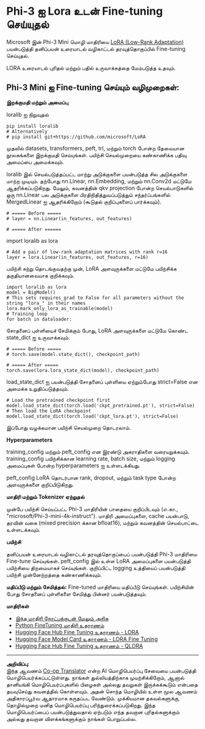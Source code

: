 <!--
CO_OP_TRANSLATOR_METADATA:
{
  "original_hash": "50b6a55a0831b417835087d8b57759fe",
  "translation_date": "2025-10-11T11:42:24+00:00",
  "source_file": "md/03.FineTuning/FineTuning_Lora.md",
  "language_code": "ta"
}
-->
# **Phi-3 ஐ Lora உடன் Fine-tuning செய்யுதல்**

Microsoft இன் Phi-3 Mini மொழி மாதிரியை [LoRA (Low-Rank Adaptation)](https://github.com/microsoft/LoRA?WT.mc_id=aiml-138114-kinfeylo) பயன்படுத்தி தனிப்பயன் உரையாடல் வழிகாட்டல் தரவுத்தொகுப்பில் Fine-tuning செய்யுதல்.

LORA உரையாடல் புரிதல் மற்றும் பதில் உருவாக்கத்தை மேம்படுத்த உதவும்.

## Phi-3 Mini ஐ Fine-tuning செய்யும் வழிமுறைகள்:

**இறக்குமதி மற்றும் அமைப்பு**

loralib ஐ நிறுவுதல்

```
pip install loralib
# Alternatively
# pip install git+https://github.com/microsoft/LoRA

```

முதலில் datasets, transformers, peft, trl, மற்றும் torch போன்ற தேவையான நூலகங்களை இறக்குமதி செய்யுங்கள். பயிற்சி செயல்முறையை கண்காணிக்க பதிவு அமைப்பை அமைக்கவும்.

loralib இல் செயல்படுத்தப்பட்ட மாற்று அடுக்குகளை பயன்படுத்த சில அடுக்குகளை மாற்ற முடியும். தற்போது nn.Linear, nn.Embedding, மற்றும் nn.Conv2d மட்டுமே ஆதரிக்கப்படுகிறது. மேலும், கவனத்தின் qkv projection போன்ற செயல்பாடுகளில் ஒரு nn.Linear பல அடுக்குகளை பிரதிநிதித்துவப்படுத்தும் சந்தர்ப்பங்களில் MergedLinear ஐ ஆதரிக்கிறோம் (கூடுதல் குறிப்புகளைப் பார்க்கவும்).

```
# ===== Before =====
# layer = nn.Linear(in_features, out_features)
```

```
# ===== After ======
```

import loralib as lora

```
# Add a pair of low-rank adaptation matrices with rank r=16
layer = lora.Linear(in_features, out_features, r=16)
```

பயிற்சி சுற்று தொடங்குவதற்கு முன், LoRA அளவுருக்களை மட்டுமே பயிற்சிக்க தகுதியானவையாக குறிக்கவும்.

```
import loralib as lora
model = BigModel()
# This sets requires_grad to False for all parameters without the string "lora_" in their names
lora.mark_only_lora_as_trainable(model)
# Training loop
for batch in dataloader:
```

சோதனைப் புள்ளியைச் சேமிக்கும் போது, LoRA அளவுருக்களை மட்டுமே கொண்ட state_dict ஐ உருவாக்கவும்.

```
# ===== Before =====
# torch.save(model.state_dict(), checkpoint_path)
```
```
# ===== After =====
torch.save(lora.lora_state_dict(model), checkpoint_path)
```

load_state_dict ஐ பயன்படுத்தி சோதனைப் புள்ளியை ஏற்றும்போது strict=False என அமைக்க உறுதிப்படுத்தவும்.

```
# Load the pretrained checkpoint first
model.load_state_dict(torch.load('ckpt_pretrained.pt'), strict=False)
# Then load the LoRA checkpoint
model.load_state_dict(torch.load('ckpt_lora.pt'), strict=False)
```

இப்போது வழக்கமான பயிற்சி செயல்முறை தொடரலாம்.

**Hyperparameters**

training_config மற்றும் peft_config என இரண்டு அகராதிகளை வரையறுக்கவும். training_config பயிற்சிக்கான learning rate, batch size, மற்றும் logging அமைப்புகள் போன்ற hyperparameters ஐ உள்ளடக்கியது.

peft_config LoRA தொடர்பான rank, dropout, மற்றும் task type போன்ற அளவுருக்களை குறிப்பிடுகிறது.

**மாதிரி மற்றும் Tokenizer ஏற்றுதல்**

முன்பே பயிற்சி செய்யப்பட்ட Phi-3 மாதிரியின் பாதையை குறிப்பிடவும் (எ.கா., "microsoft/Phi-3-mini-4k-instruct"). மாதிரி அமைப்புகளை, cache பயன்பாடு, தரவின் வகை (mixed precision க்கான bfloat16), மற்றும் கவனத்தின் செயல்பாட்டை உள்ளடக்கவும்.

**பயிற்சி**

தனிப்பயன் உரையாடல் வழிகாட்டல் தரவுத்தொகுப்பைப் பயன்படுத்தி Phi-3 மாதிரியை Fine-tune செய்யுங்கள். peft_config இல் உள்ள LoRA அமைப்புகளை பயன்படுத்தி பயிற்சியை திறமையாகச் செய்யுங்கள். குறிப்பிட்ட logging உத்தியைப் பயன்படுத்தி பயிற்சி முன்னேற்றத்தை கண்காணிக்கவும்.

**மதிப்பீடு மற்றும் சேமித்தல்:** Fine-tuned மாதிரியை மதிப்பீடு செய்யுங்கள். பயிற்சியின் போது சோதனைப் புள்ளிகளை சேமித்து பின்னர் பயன்படுத்தவும்.

**மாதிரிகள்**
- [இந்த மாதிரி நோட்புக்குடன் மேலும் அறிக](../../../../code/03.Finetuning/Phi_3_Inference_Finetuning.ipynb)
- [Python FineTuning மாதிரி உதாரணம்](../../../../code/03.Finetuning/FineTrainingScript.py)
- [Hugging Face Hub Fine Tuning உதாரணம் - LORA](../../../../code/03.Finetuning/Phi-3-finetune-lora-python.ipynb)
- [Hugging Face Model Card உதாரணம் - LORA Fine Tuning](https://huggingface.co/microsoft/Phi-3-mini-4k-instruct/blob/main/sample_finetune.py)
- [Hugging Face Hub Fine Tuning உதாரணம் - QLORA](../../../../code/03.Finetuning/Phi-3-finetune-qlora-python.ipynb)

---

**அறிவிப்பு**:  
இந்த ஆவணம் [Co-op Translator](https://github.com/Azure/co-op-translator) என்ற AI மொழிபெயர்ப்பு சேவையை பயன்படுத்தி மொழிபெயர்க்கப்பட்டுள்ளது. நாங்கள் துல்லியத்திற்காக முயற்சிக்கிறோம், ஆனால் தானியங்கி மொழிபெயர்ப்புகளில் பிழைகள் அல்லது தவறுகள் இருக்கக்கூடும் என்பதை தயவுசெய்து கவனத்தில் கொள்ளவும். அதன் சொந்த மொழியில் உள்ள மூல ஆவணம் அதிகாரப்பூர்வ ஆதாரமாக கருதப்பட வேண்டும். முக்கியமான தகவல்களுக்கு, தொழில்முறை மனித மொழிபெயர்ப்பு பரிந்துரைக்கப்படுகிறது. இந்த மொழிபெயர்ப்பைப் பயன்படுத்துவதால் ஏற்படும் எந்த தவறான புரிதல்களுக்கும் அல்லது தவறான விளக்கங்களுக்கும் நாங்கள் பொறுப்பல்ல.